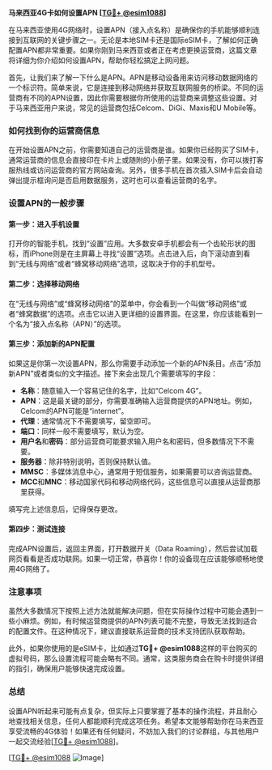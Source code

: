 **马来西亚4G卡如何设置APN [[TG💪+ @esim1088](https://t.me/s/esim1088)]**

在马来西亚使用4G网络时，设置APN（接入点名称）是确保你的手机能够顺利连接到互联网的关键步骤之一。无论是本地SIM卡还是国际eSIM卡，了解如何正确配置APN都非常重要。如果你刚到马来西亚或者正在考虑更换运营商，这篇文章将详细为你介绍如何设置APN，帮助你轻松搞定上网问题。

首先，让我们来了解一下什么是APN。APN是移动设备用来访问移动数据网络的一个标识符。简单来说，它是连接到移动网络并获取互联网服务的桥梁。不同的运营商有不同的APN设置，因此你需要根据你所使用的运营商来调整这些设置。对于马来西亚用户来说，常见的运营商包括Celcom、DiGi、Maxis和U Mobile等。

### 如何找到你的运营商信息

在开始设置APN之前，你需要知道自己的运营商是谁。如果你已经购买了SIM卡，通常运营商的信息会直接印在卡片上或随附的小册子里。如果没有，你可以拨打客服热线或访问运营商的官方网站查询。另外，很多手机在首次插入SIM卡后会自动弹出提示框询问是否启用数据服务，这时也可以查看运营商的名字。

### 设置APN的一般步骤

#### 第一步：进入手机设置

打开你的智能手机，找到“设置”应用。大多数安卓手机都会有一个齿轮形状的图标，而iPhone则是在主屏幕上寻找“设置”选项。点击进入后，向下滚动直到看到“无线与网络”或者“蜂窝移动网络”选项，这取决于你的手机型号。

#### 第二步：选择移动网络

在“无线与网络”或“蜂窝移动网络”的菜单中，你会看到一个叫做“移动网络”或者“蜂窝数据”的选项。点击它以进入更详细的设置界面。在这里，你应该能看到一个名为“接入点名称（APN）”的选项。

#### 第三步：添加新的APN配置

如果这是你第一次设置APN，那么你需要手动添加一个新的APN条目。点击“添加新APN”或者类似的文字描述。接下来会出现几个需要填写的字段：

- **名称**：随意输入一个容易记住的名字，比如“Celcom 4G”。
- **APN**：这是最关键的部分，你需要准确输入运营商提供的APN地址。例如，Celcom的APN可能是“internet”。
- **代理**：通常情况下不需要填写，留空即可。
- **端口**：同样一般不需要填写，默认为空。
- **用户名**和**密码**：部分运营商可能要求输入用户名和密码，但多数情况下不需要。
- **服务器**：除非特别说明，否则保持默认值。
- **MMSC**：多媒体消息中心，通常用于短信服务，如果需要可以咨询运营商。
- **MCC**和**MNC**：移动国家代码和移动网络代码，这些信息可以直接从运营商那里获得。

填写完上述信息后，记得保存更改。

#### 第四步：测试连接

完成APN设置后，返回主界面，打开数据开关（Data Roaming），然后尝试加载网页看看是否成功联网。如果一切正常，恭喜你！你的设备现在应该能够顺畅地使用4G网络了。

### 注意事项

虽然大多数情况下按照上述方法就能解决问题，但在实际操作过程中可能会遇到一些小麻烦。例如，有时候运营商提供的APN列表可能不完整，导致无法找到适合的配置文件。在这种情况下，建议直接联系运营商的技术支持团队获取帮助。

此外，如果你使用的是eSIM卡，比如通过**TG💪+ @esim1088**这样的平台购买的虚拟号码，那么设置流程可能会略有不同。通常，这类服务商会在购卡时提供详细的指引，确保用户能够快速完成设置。

### 总结

设置APN听起来可能有点复杂，但实际上只要掌握了基本的操作流程，并且耐心地查找相关信息，任何人都能顺利完成这项任务。希望本文能够帮助你在马来西亚享受流畅的4G体验！如果还有任何疑问，不妨加入我们的讨论群组，与其他用户一起交流经验[[TG💪+ @esim1088](https://t.me/s/esim1088)]。

[[TG💪+ @esim1088](https://t.me/s/esim1088) ![Image](https://i.postimg.cc/4NQfJmqS/Snipaste-2025-05-13-00-14-12.png)]
